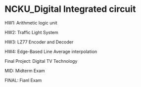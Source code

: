 # NCKU_Digital Integrated circuit
HW1: Arithmetic logic unit

HW2: Traffic Light System

HW3: LZ77 Encoder and Decoder

HW4: Edge-Based Line Average interpolation

Final Project: Digital TV Technology

MID: Midterm Exam

FINAL: Fianl Exam 
